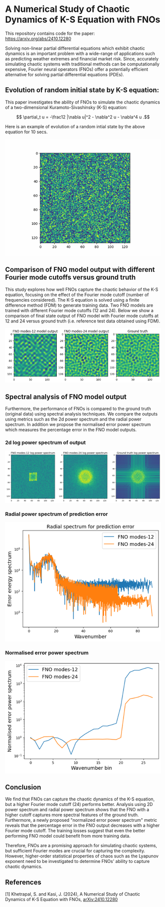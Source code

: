 # A Numerical Study of Chaotic Dynamics of K-S Equation with FNOs
This repository contains code for the paper: https://arxiv.org/abs/2410.12280

Solving non-linear partial differential equations which exhibit chaotic dynamics is an important problem with a wide-range of applications such as predicting weather extremes and financial market risk. Since, accurately simulating chaotic systems with traditional methods can be computationally expensive, Fourier neural operators (FNOs) offer a potentially efficient alternative for solving partial differential equations (PDEs). 

## Evolution of random initial state by K-S equation:
This paper investigates the ability of FNOs to simulate the chaotic dynamics of a two-dimensional Kuramoto-Sivashinsky (K-S) equation: 
```math
    \partial_t u = -\frac12 |\nabla u|^2 - \nabla^2 u - \nabla^4 u .
```
Here is an example of evolution of a random intial state by the above equation for 10 secs.

![Evolution of random initial state by K-S equation](images/dynamic_images_10sec.gif)

## Comparison of FNO model output with different Fourier mode cutoffs versus ground truth
This study explores how well FNOs capture the chaotic behavior of the K-S equation, focusing on the effect of the Fourier mode cutoff (number of frequencies considered). The K-S equation is solved using a finite difference method (FDM) to generate training data. Two FNO models are trained with different Fourier mode cutoffs (12 and 24). Below we show a comparison of final state output of FNO model with Fourier mode cutoffs at 12 and 24 versus ground truth (i.e. reference test data obtained using FDM).

![FNO output vs ground truth](images/FNO_output_vs_ground_truth.png)

## Spectral analysis of FNO model output
Furthermore, the performance of FNOs is compared to the ground truth (original data) using spectral analysis techniques. We compare the outputs using metrics such as the 2d power spectrum and the radial power spectrum. In addition we propose the normalised error power spectrum which measures the percentage error in the FNO model outputs.

### 2d log power spectrum of output

![2d log power spectrum](images/2d_power.png)

### Radial power spectrum of prediction error

 ![Radial power spectrum](images/error_radial_power.png)

### Normalised error power spectrum

![Normalised error power spectrum](images/normalised_error_spectrum.png)


## Conclusion
We find that FNOs can capture the chaotic dynamics of the K-S equation, but a higher Fourier mode cutoff (24) performs better. Analysis using 2D power spectrum and radial power spectrum shows that the FNO with a higher cutoff captures more spectral features of the ground truth. Furthermore, a newly proposed "normalized error power spectrum" metric reveals that the percentage error in the FNO output decreases with a higher Fourier mode cutoff. The training losses suggest that even the better performing FNO model could benefit from more training data.

Therefore, FNOs are a promising approach for simulating chaotic systems, but sufficient Fourier modes are crucial for capturing the complexity. However, higher-order statistical properties of chaos such as the Lyapunov exponent need to be investigated to determine FNOs' ability to capture chaotic dynamics.

## References
<a id="1">[1]</a> 
Khetrapal, S. and Kasi, J. (2024),
A Numerical Study of Chaotic Dynamics of K-S Equation with FNOs,
[arXiv:2410.12280](https://arxiv.org/abs/2410.12280)
